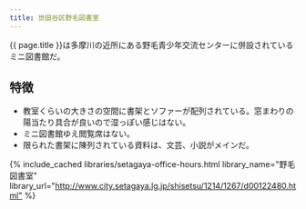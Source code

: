 ```yaml
---
title: 世田谷区野毛図書室
---
```


{{ page.title }}は多摩川の近所にある野毛青少年交流センターに併設されているミニ図書館だ。

## 特徴

* 教室くらいの大きさの空間に書架とソファーが配列されている。窓まわりの陽当たり具合が良いので湿っぽい感じはない。
* ミニ図書館ゆえ閲覧席はない。
* 限られた書架に陳列されている資料は、文芸、小説がメインだ。

{% include_cached libraries/setagaya-office-hours.html
    library_name="野毛図書室"
    library_url="<http://www.city.setagaya.lg.jp/shisetsu/1214/1267/d00122480.html"> %}
